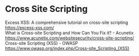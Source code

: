 # Cross Site Scripting
Excess XSS: A comprehensive tutorial on cross-site scripting https://excess-xss.com/ <br/>
What is Cross-site Scripting and How Can You Fix it? - Acunetix https://www.acunetix.com/websitesecurity/cross-site-scripting/ <br/>
Cross-site Scripting (XSS) - OWASP https://www.owasp.org/index.php/Cross-site_Scripting_(XSS) <br/>
